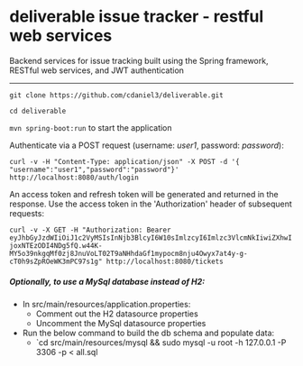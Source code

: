 # deliverable issue tracker - restful web services
Backend services for issue tracking built using the Spring framework, RESTful web services, and JWT authentication

***

`git clone https://github.com/cdaniel3/deliverable.git`

`cd deliverable`

`mvn spring-boot:run` to start the application

Authenticate via a POST request (username: *user1*, password: *password*):

`curl -v -H "Content-Type: application/json" -X POST -d '{ "username":"user1","password":"password"}' http://localhost:8080/auth/login`

An access token and refresh token will be generated and returned in the response. Use the access token in the 'Authorization' header of subsequent requests:

`curl -v -X GET -H "Authorization: Bearer eyJhbGyJzdWIiOiJ1c2VyMSIsInNjb3BlcyI6W10sImlzcyI6Imlzc3VlcmNkIiwiZXhwIjoxNTEzODI4NDg5fQ.w44K-MY5o39nkgqMf0zj8JnuVoLT02T9aNHhdaGf1mypocm8nju4Owyx7at4y-g-cT0h9sZpROeWK3mPC97s1g" http://localhost:8080/tickets`

##### Optionally, to use a MySql database instead of H2:
* In src/main/resources/application.properties:
  * Comment out the H2 datasource properties
  * Uncomment the MySql datasource properties
* Run the below command to build the db schema and populate data:
  * `cd src/main/resources/mysql && sudo  mysql -u root -h 127.0.0.1 -P 3306 -p < all.sql